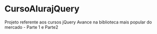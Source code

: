 # CursoAlurajQuery
Projeto referente aos cursos  jQuery Avance na biblioteca mais popular do mercado - Parte 1 e Parte2
